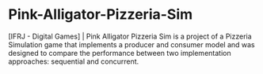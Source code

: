 # Pink-Alligator-Pizzeria-Sim
[IFRJ - Digital Games] | Pink Alligator Pizzeria Sim is a project of a Pizzeria Simulation game that implements a producer and consumer model and was designed to compare the performance between two implementation approaches: sequential and concurrent.
